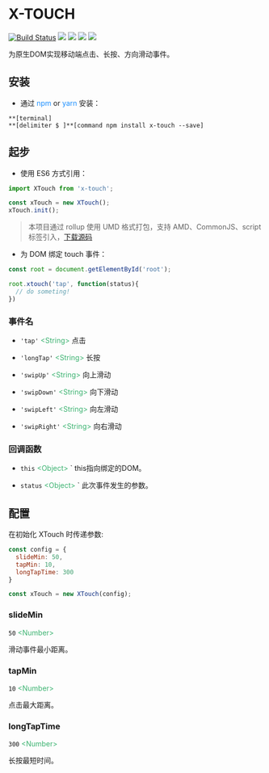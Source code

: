# X-TOUCH
[![Build Status](https://travis-ci.org/codexu/x-touch.svg?branch=master)](https://travis-ci.org/codexu/x-touch)
[![](https://img.shields.io/npm/v/x-touch.svg)](https://www.npmjs.com/package/x-touch)
[![](https://img.shields.io/github/size/codexu/x-touch/dist/x-touch.min.js.svg)](https://github.com/codexu/x-touch/tree/master/dist)
[![](https://img.shields.io/npm/dm/x-touch.svg)](https://www.npmjs.com/package/x-touch)
[![](https://img.shields.io/github/license/codexu/x-touch.svg)](https://github.com/codexu/x-touch/blob/master/LICENSE)

为原生DOM实现移动端点击、长按、方向滑动事件。

## 安装

- 通过 <font color=DodgerBlue>npm</font> or <font color=DodgerBlue>yarn</font> 安装：

```
**[terminal]
**[delimiter $ ]**[command npm install x-touch --save]
```

## 起步

- 使用 ES6 方式引用：

``` javascript
import XTouch from 'x-touch';

const xTouch = new XTouch();
xTouch.init();
```

> 本项目通过 rollup 使用 UMD 格式打包，支持 AMD、CommonJS、script 标签引入，[下载源码](https://github.com/codexu/x-touch/tree/master/dist)

- 为 DOM 绑定 touch 事件：

``` javascript
const root = document.getElementById('root');

root.xtouch('tap', function(status){
  // do someting!
})

```
### 事件名

- `'tap'` <font color=MediumSeaGreen>&lt;String&gt;</font> 点击

- `'longTap'` <font color=MediumSeaGreen>&lt;String&gt;</font> 长按

- `'swipUp'` <font color=MediumSeaGreen>&lt;String&gt;</font> 向上滑动

- `'swipDown'` <font color=MediumSeaGreen>&lt;String&gt;</font> 向下滑动

- `'swipLeft'` <font color=MediumSeaGreen>&lt;String&gt;</font> 向左滑动

- `'swipRight'` <font color=MediumSeaGreen>&lt;String&gt;</font> 向右滑动

### 回调函数

- `this` <font color=MediumSeaGreen>&lt;Object&gt;</font> ` this指向绑定的DOM。

- `status` <font color=MediumSeaGreen>&lt;Object&gt;</font> ` 此次事件发生的参数。

## 配置

在初始化 XTouch 时传递参数:

``` javascript
const config = {
  slideMin: 50,
  tapMin: 10,
  longTapTime: 300
}

const xTouch = new XTouch(config);
```

### slideMin

`50` <font color=MediumSeaGreen>&lt;Number&gt;</font>

滑动事件最小距离。

### tapMin

`10` <font color=MediumSeaGreen>&lt;Number&gt;</font>

点击最大距离。

### longTapTime

`300` <font color=MediumSeaGreen>&lt;Number&gt;</font>

长按最短时间。